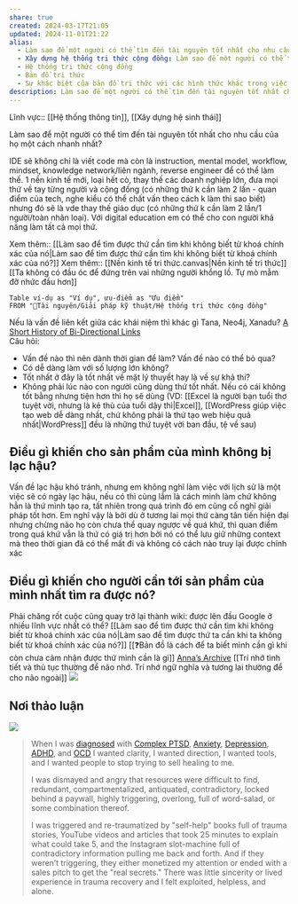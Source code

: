 ```yaml
---
share: true
created: 2024-03-17T21:05
updated: 2024-11-01T21:22
alias:
  - Làm sao để một người có thể tìm đến tài nguyên tốt nhất cho nhu cầu của họ một cách nhanh nhất?
  - Xây dựng hệ thống tri thức cộng đồng: Làm sao để một người có thể tìm đến tài nguyên tốt nhất cho nhu cầu của họ một cách nhanh nhất?
  - Hệ thống tri thức cộng đồng
  - Bản đồ tri thức
  - Sự khác biệt của bản đồ tri thức với các hình thức khác trong việc dẫn một người đến thứ họ cần nhất
description: Làm sao để một người có thể tìm đến tài nguyên tốt nhất cho nhu cầu của họ một cách nhanh nhất?
---
```

Lĩnh vực:: [[Hệ thống thông tin]], [[Xây dựng hệ sinh thái]]

Làm sao để một người có thể tìm đến tài nguyên tốt nhất cho nhu cầu của họ một cách nhanh nhất?

IDE sẽ không chỉ là viết code mà còn là instruction, mental model, workflow, mindset, knowledge network/liên ngành, reverse engineer để có thể làm thế. 1 nền kinh tế mới, loại hết cò, thay thế các doanh nghiệp lớn, đưa mọi thứ về tay từng người và cộng đồng (có những thứ k cần làm 2 lần - quan điểm của tech, nghe kiểu có thể chất vấn theo cách k làm thì sao biết) nhưng đó sẽ là vde thay thế giáo dục (có những thứ k cần làm 2 lần/1 người/toàn nhân loại). Với digital education em có thể cho con người khả năng làm tất cả mọi thứ.

Xem thêm:: [[Làm sao để tìm được thứ cần tìm khi không biết từ khoá chính xác của nó|Làm sao để tìm được thứ cần tìm khi không biết từ khoá chính xác của nó?]]
Xem thêm:: [[Nền kinh tế tri thức.canvas|Nền kinh tế tri thức]]
[[Ta không có đầu óc để đứng trên vai những người khổng lồ. Tự mò mẫm đỡ nhức đầu hơn]]

```dataview
Table ví-dụ as "Ví dụ", ưu-điểm as "Ưu điểm" 
FROM "📜Tài nguyên/Giải pháp kỹ thuật/Hệ thống tri thức cộng đồng"
```

Nếu là vấn đề liên kết giữa các khái niệm thì khác gì Tana, Neo4j, Xanadu?
[A Short History of Bi-Directional Links](https://maggieappleton.com/bidirectionals)                      
Câu hỏi:
- Vấn đề nào thì nên dành thời gian để làm? Vấn đề nào có thể bỏ qua?
- Có dễ dàng làm với số lượng lớn không?
- Tốt nhất ở đây là tốt nhất về mặt lý thuyết hay là về sự khả thi?
- Không phải lúc nào con người cũng dùng thứ tốt nhất. Nếu có cái không tốt bằng nhưng tiện hơn thì họ sẽ dùng (VD: [[Excel là người bạn tuổi thơ tuyệt vời, nhưng là kẻ thù của tuổi dậy thì|Excel]], [[WordPress giúp việc tạo web dễ dàng nhất, chứ không phải là thứ tạo web hiệu quả nhất|WordPress]] đều là những thứ tuyệt vời ban đầu, tệ về sau) 

## Điều gì khiến cho sản phẩm của mình không bị lạc hậu?
Vấn đề lạc hậu khó tránh, nhưng em không nghĩ làm việc với lịch sử là một việc sẽ có ngày lạc hậu, nếu có thì cùng lắm là cách mình làm chứ không hẳn là thứ mình tạo ra, tất nhiên trong quá trình đó em cũng cố nghĩ giải pháp tốt hơn. Em nghĩ vậy là bởi dù ở tương lai mọi thứ càng tân tiến hiện đại nhưng chừng nào họ còn chưa thể quay ngược về quá khứ, thì quan điểm trong quá khứ vẫn là thứ có giá trị hơn bởi nó có thể lưu giữ những context mà theo thời gian đã có thể mất đi và không có cách nào truy lại được chính xác

## Điều gì khiến cho người cần tới sản phẩm của mình nhất tìm ra được nó?
Phải chăng rốt cuộc cũng quay trở lại thành wiki: được lên đầu Google ở nhiều lĩnh vực nhất có thể?
[[Làm sao để tìm được thứ cần tìm khi không biết từ khoá chính xác của nó|Làm sao để tìm được thứ ta cần khi ta không biết từ khoá chính xác của nó?]]
[[❓Bản đồ là cách để ta biết mình cần gì khi còn chưa cảm nhận được thứ mình cần là gì]]
[Anna’s Archive](https://annas-archive.org/)
[[Trí nhớ tình tiết và thủ tục thường để não nhớ. Trí nhớ ngữ nghĩa và tương lai thường để cho não ngoài]]
![](https://i.imgur.com/USfoDXS.jpeg)

## Nơi thảo luận
![](https://i.imgur.com/pvuBJff.png)


> When I was [diagnosed](https://integralguide.com/50+Permanent+Notes/%F0%9F%92%A1+Terms/Diagnoses/Diagnoses) with [Complex PTSD](https://integralguide.com/50+Permanent+Notes/%F0%9F%92%A1+Terms/Diagnoses/%F0%9F%92%A1+Complex+PTSD), [Anxiety](https://integralguide.com/50+Permanent+Notes/%F0%9F%92%A1+Terms/Diagnoses/%F0%9F%92%A1+Anxiety), [Depression](https://integralguide.com/50+Permanent+Notes/%F0%9F%92%A1+Terms/Diagnoses/%F0%9F%92%A1+Depression), [ADHD](https://integralguide.com/50+Permanent+Notes/%F0%9F%92%A1+Terms/Diagnoses/%F0%9F%92%A1+ADHD), and [OCD](https://integralguide.com/50+Permanent+Notes/%F0%9F%92%A1+Terms/Diagnoses/%F0%9F%A7%AF+Obsessive-Compulsive+Disorder) I wanted clarity, I wanted direction, I wanted tools, and I wanted people to stop trying to sell healing to me. 
> 
> I was dismayed and angry that resources were difficult to find, redundant, compartmentalized, antiquated, contradictory, locked behind a paywall, highly triggering, overlong, full of word-salad, or some combination thereof. 
> 
> I was triggered and re-traumatized by "self-help" books full of trauma stories, YouTube videos and articles that took 25 minutes to explain what could take 5, and the Instagram slot-machine full of contradictory information pulling me back and forth. And if they weren’t triggering, they either monetized my attention or ended with a sales pitch to get the "real secrets." There was little sincerity or lived experience in trauma recovery and I felt exploited, helpless, and alone.
